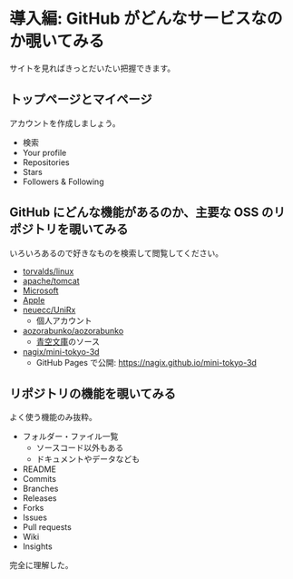 # 導入編: GitHub がどんなサービスなのか覗いてみる
サイトを見ればきっとだいたい把握できます。

## トップページとマイページ
アカウントを作成しましょう。
- 検索
- Your profile
- Repositories
- Stars
- Followers & Following

## GitHub にどんな機能があるのか、主要な OSS のリポジトリを覗いてみる
いろいろあるので好きなものを検索して閲覧してください。
- [torvalds/linux](https://github.com/torvalds/linux)
- [apache/tomcat](https://github.com/apache/tomcat)
- [Microsoft](https://github.com/microsoft)
- [Apple](https://github.com/apple)
- [neuecc/UniRx](https://github.com/neuecc/UniRx)
  - 個人アカウント
- [aozorabunko/aozorabunko](https://github.com/aozorabunko/aozorabunko)
  - [青空文庫](https://www.aozora.gr.jp/)のソース
- [nagix/mini-tokyo-3d](https://github.com/nagix/mini-tokyo-3d)
  - GitHub Pages で公開: https://nagix.github.io/mini-tokyo-3d

## リポジトリの機能を覗いてみる
よく使う機能のみ抜粋。
- フォルダー・ファイル一覧
  - ソースコード以外もある
  - ドキュメントやデータなども
- README
- Commits
- Branches
- Releases
- Forks
- Issues
- Pull requests
- Wiki
- Insights

完全に理解した。
